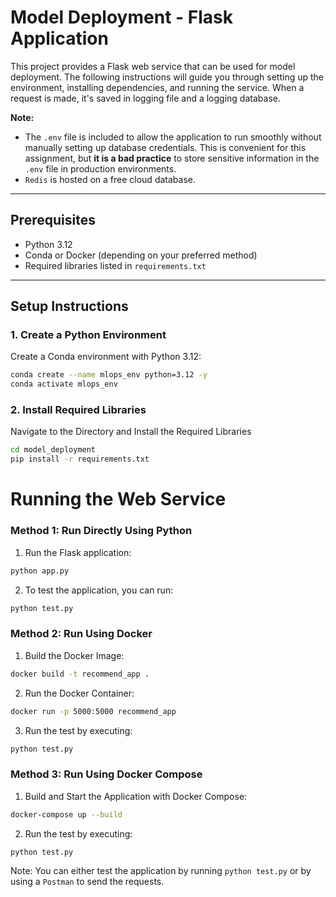 # Model Deployment - Flask Application

This project provides a Flask web service that can be used for model deployment. The following instructions will guide you through setting up the environment, installing dependencies, and running the service.
When a request is made, it's saved in logging file and a logging database.
 
**Note:** 
- The `.env` file is included to allow the application to run smoothly without manually setting up database credentials. This is convenient for this assignment, but **it is a bad practice** to store sensitive information in the `.env` file in production environments.  
- `Redis` is hosted on a free cloud database. 
---

## Prerequisites

- Python 3.12
- Conda or Docker (depending on your preferred method)
- Required libraries listed in `requirements.txt`

---

## Setup Instructions

### 1. **Create a Python Environment**
Create a Conda environment with Python 3.12:

```bash
conda create --name mlops_env python=3.12 -y
conda activate mlops_env
```


### 2. **Install Required Libraries**
Navigate to the Directory and Install the Required Libraries

```bash
cd model_deployment
pip install -r requirements.txt
```

# Running the Web Service

### Method 1: Run Directly Using Python
1. Run the Flask application:
```bash
python app.py
```
2. To test the application, you can run:
```bash
python test.py
```

### Method 2: Run Using Docker
1. Build the Docker Image:
```bash
docker build -t recommend_app .
```
2. Run the Docker Container:
```bash
docker run -p 5000:5000 recommend_app
```
3. Run the test by executing:
```bash
python test.py
```

### Method 3: Run Using Docker Compose
1. Build and Start the Application with Docker Compose:
```bash
docker-compose up --build
```
2. Run the test by executing:
```bash
python test.py
```

Note: You can either test the application by running `python test.py` or by using a `Postman`
to send the requests.
